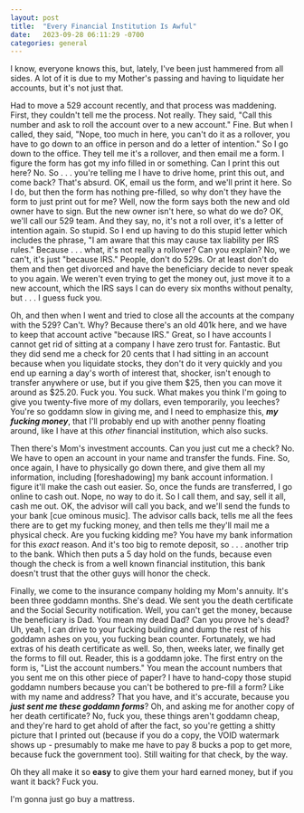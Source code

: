 ```yaml
---
layout: post
title:  "Every Financial Institution Is Awful"
date:   2023-09-28 06:11:29 -0700
categories: general
---
```


I know, everyone knows this, but, lately, I've been just hammered from all sides.  A lot of it is due to my Mother's passing and having to liquidate her accounts, but it's not just that.

Had to move a 529 account recently, and that process was maddening.  First, they couldn't tell me the process.  Not really.  They said, "Call this number and ask to roll the account over to a new account."  Fine.  But when I called, they said, "Nope, too much in here, you can't do it as a rollover, you have to go down to an office in person and do a letter of intention."  So I go down to the office.  They tell me it's a rollover, and then email me a form.  I figure the form has got my info filled in or something.  Can I print this out here?  No.  So . . . you're telling me I have to drive home, print this out, and come back?  That's absurd.  OK, email us the form, and we'll print it here.  So I do, but then the form has nothing pre-filled, so why don't they have the form to just print out for me?  Well, now the form says both the new and old owner have to sign.  But the new owner isn't here, so what do we do?  OK, we'll call our 529 team.  And they say, no, it's not a roll over, it's a letter of intention again.  So stupid.  So I end up having to do this stupid letter which includes the phrase, "I am aware that this may cause tax liability per IRS rules."  Because . . . what, it's not really a rollover?  Can you explain?  No, we can't, it's just "because IRS."  People, don't do 529s.  Or at least don't do them and then get divorced and have the beneficiary decide to never speak to you again.  We weren't even trying to get the money out, just move it to a new account, which the IRS says I can do every six months without penalty, but . . . I guess fuck you.

Oh, and then when I went and tried to close all the accounts at the company with the 529?  Can't.  Why?  Because there's an old 401k here, and we have to keep that account active "because IRS."  Great, so I have accounts I cannot get rid of sitting at a company I have zero trust for.  Fantastic.  But they did send me a check for 20 cents that I had sitting in an account because when you liquidate stocks, they don't do it very quickly and you end up earning a day's worth of interest that, shocker, isn't enough to transfer anywhere or use, but if you give them $25, then you can move it around as $25.20.  Fuck you.  You suck.  What makes you think I'm going to give you twenty-five more of my dollars, even temporarily, you leeches?  You're so goddamn slow in giving me, and I need to emphasize this, ***my fucking money***, that I'll probably end up with another penny floating around, like I have at this *other* financial institution, which also sucks.   

Then there's Mom's investment accounts.  Can you just cut me a check?  No.  We have to open an account in your name and transfer the funds.  Fine.  So, once again, I have to physically go down there, and give them all my information, including [foreshadowing] my bank account information.  I figure it'll make the cash out easier.  So, once the funds are transferred, I go online to cash out.  Nope, no way to do it.  So I call them, and say, sell it all, cash me out.  OK, the advisor will call you back, and we'll send the funds to your bank [cue ominous music].  The advisor calls back, tells me all the fees there are to get my fucking money, and then tells me they'll mail me a physical check.  Are you fucking kidding me?  You have my bank information for this *exact* reason.  And it's too big to remote deposit, so . . . another trip to the bank.  Which then puts a 5 day hold on the funds, because even though the check is from a well known financial institution, this bank doesn't trust that the other guys will honor the check.

Finally, we come to the insurance company holding my Mom's annuity.  It's been three goddamn months.  She's dead.  We sent you the death certificate and the Social Security notification.  Well, you can't get the money, because the beneficiary is Dad.  You mean my dead Dad?  Can you prove he's dead?  Uh, yeah, I can drive to your fucking building and dump the rest of his goddamn ashes on you, you fucking bean counter.  Fortunately, we had extras of his death certificate as well.  So, then, weeks later, we finally get the forms to fill out.  Reader, this is a goddamn joke.  The first entry on the form is, "List the account numbers."  You mean the account numbers that you sent me on this other piece of paper?  I have to hand-copy those stupid goddamn numbers because you can't be bothered to pre-fill a form?  Like with my name and address?  That you have, and it's accurate, because you ***just sent me these goddamn forms***?  Oh, and asking me for another copy of her death certificate?  No, fuck you, these things aren't goddamn cheap, and they're hard to get ahold of after the fact, so you're getting a shitty picture that I printed out (because if you do a copy, the VOID watermark shows up - presumably to make me have to pay 8 bucks a pop to get more, because fuck the government too).  Still waiting for that check, by the way.  

Oh they all make it so **easy** to give them your hard earned money, but if you want it back?  Fuck you.

I'm gonna just go buy a mattress.  
